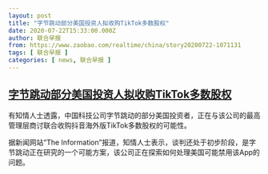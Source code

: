 ```yaml
---
layout: post
title: "字节跳动部分美国投资人拟收购TikTok多数股权"
date: 2020-07-22T15:33:00.000Z
author: 联合早报
from: https://www.zaobao.com/realtime/china/story20200722-1071131
tags: [ 联合早报 ]
categories: [ news, 联合早报 ]
---
```

<!--1595431980000-->
[字节跳动部分美国投资人拟收购TikTok多数股权](https://www.zaobao.com/realtime/china/story20200722-1071131)
------

<div>
<p>有知情人士透露，中国科技公司字节跳动的部分美国投资者，正在与该公司的最高管理层商讨联合收购抖音海外版TikTok多数股权的可能性。</p><p>据新闻网站“The Information”报道，知情人士表示，谈判还处于初步阶段，是字节跳动正在研究的一个可能方案，该公司正在探索如何处理美国可能禁用该App的问题。</p><section id="imu"><div id="dfp-ad-imu1-wrapper" class="dfp-tag-wrapper"><div id="dfp-ad-imu1" class="dfp-tag-wrapper"></div></div></section><div id="innity-in-post"></div><div id="dfp-ad-midarticlespecial-wrapper" class="dfp-tag-wrapper"><div id="dfp-ad-midarticlespecial" class="dfp-tag-wrapper"></div></div>
</div>
